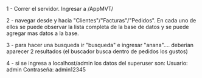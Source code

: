 1 - Correr el servidor. Ingresar a /AppMVT/

2 - navegar desde y hacia "Clientes"/"Facturas"/"Pedidos".
En cada uno de ellos se puede observar la lista completa de la base de datos y se puede agregar mas datos a la base.

3 - para hacer una busqueda ir "busqueda" e ingresar "anana".... deberian aparecer 2 resultados (el buscador busca dentro de pedidos los gustos)

4 - si se ingresa a localhost/admin los datos del superuser son:
Usuario: admin
Contraseña: admin12345